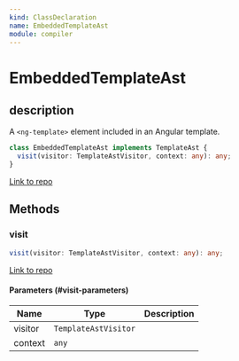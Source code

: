 ```yaml
---
kind: ClassDeclaration
name: EmbeddedTemplateAst
module: compiler
---
```


# EmbeddedTemplateAst

## description

A `<ng-template>` element included in an Angular template.

```ts
class EmbeddedTemplateAst implements TemplateAst {
  visit(visitor: TemplateAstVisitor, context: any): any;
}
```

[Link to repo](https://github.com/timdeschryver/angular/blob/master/packages/compiler/src/template_parser/template_ast.ts#L201-L212)

## Methods

### visit

```ts
visit(visitor: TemplateAstVisitor, context: any): any;
```

[Link to repo](https://github.com/timdeschryver/angular/blob/master/packages/compiler/src/template_parser/template_ast.ts#L209-L211)

#### Parameters (#visit-parameters)

| Name    | Type                 | Description |
| ------- | -------------------- | ----------- |
| visitor | `TemplateAstVisitor` |             |
| context | `any`                |             |
